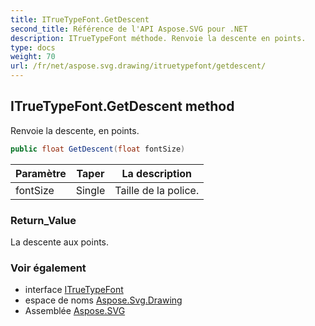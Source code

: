 ```yaml
---
title: ITrueTypeFont.GetDescent
second_title: Référence de l'API Aspose.SVG pour .NET
description: ITrueTypeFont méthode. Renvoie la descente en points.
type: docs
weight: 70
url: /fr/net/aspose.svg.drawing/itruetypefont/getdescent/
---
```

## ITrueTypeFont.GetDescent method

Renvoie la descente, en points.

```csharp
public float GetDescent(float fontSize)
```

| Paramètre | Taper | La description |
| --- | --- | --- |
| fontSize | Single | Taille de la police. |

### Return_Value

La descente aux points.

### Voir également

* interface [ITrueTypeFont](../)
* espace de noms [Aspose.Svg.Drawing](../../itruetypefont/)
* Assemblée [Aspose.SVG](../../../)


